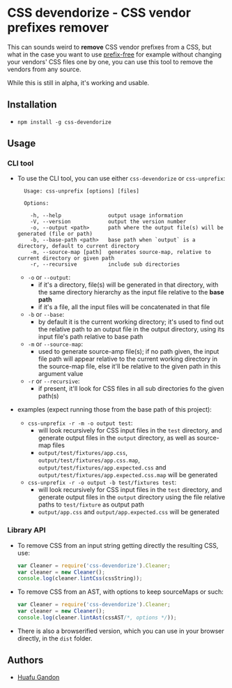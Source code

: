 # CSS devendorize - CSS vendor prefixes remover

This can sounds weird to **remove** CSS vendor prefixes from a CSS, but what in the case you want to use [prefix-free](http://leaverou.github.io/prefixfree/) for example without changing your vendors' CSS files one by one, you can use this tool to remove the vendors from any source.

While this is still in alpha, it's working and usable.

## Installation

* `npm install -g css-devendorize`

## Usage

### CLI tool

* To use the CLI tool, you can use either `css-devendorize` or `css-unprefix`:
    ```shell
      Usage: css-unprefix [options] [files]

      Options:

        -h, --help               output usage information
        -V, --version            output the version number
        -o, --output <path>      path where the output file(s) will be generated (file or path)
        -b, --base-path <path>   base path when `output` is a directory, default to current directory
        -m, --source-map [path]  generates source-map, relative to current directory or given path
        -r, --recursive          include sub directories
    ```

    - `-o` or `--output`:
        - if it's a directory, file(s) will be generated in that directory, with the same directory hierarchy as the input file relative to the **base path**
        - if it's a file, all the input files will be concatenated in that file
    - `-b` or `--base`:
        - by default it is the current working directory; it's used to find out the relative path to an output file in the output directory, using its input file's path relative to base path
    - `-m` or `--source-map`:
        - used to generate source-amp file(s); if no path given, the input file path will appear relative to the current working directory in the source-map file, else it'll be relative to the given path in this argument value
    - `-r` or `--recursive`:
        - if present, it'll look for CSS files in all sub directories fo the given path(s)

* examples (expect running those from the base path of this project):
    - `css-unprefix -r -m -o output test`:
        - will look recursively for CSS input files in the `test` directory, and generate output files in the `output` directory, as well as source-map files
        - `output/test/fixtures/app.css`, `output/test/fixtures/app.css.map`, `output/test/fixtures/app.expected.css` and `output/test/fixtures/app.expected.css.map` will be generated
    - `css-unprefix -r -o output -b test/fixtures test`:
        - will look recursively for CSS input files in the `test` directory, and generate output files in the `output` directory using the file relative paths to `test/fixture` as output path
        - `output/app.css` and `output/app.expected.css` will be generated


### Library API

* To remove CSS from an input string getting directly the resulting CSS, use:
    ```js
    var Cleaner = require('css-devendorize').Cleaner;
    var cleaner = new Cleaner();
    console.log(cleaner.lintCss(cssString));
    ```

* To remove CSS from an AST, with options to keep sourceMaps or such:
    ```js
    var Cleaner = require('css-devendorize').Cleaner;
    var cleaner = new Cleaner();
    console.log(cleaner.lintAst(cssAST/*, options */));
    ```

* There is also a browserified version, which you can use in your browser directly, in the `dist` folder.

## Authors

* [Huafu Gandon](https://github.com/huafu)
